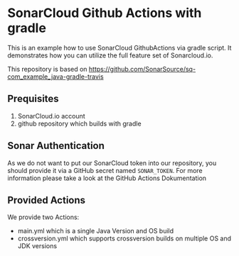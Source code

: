 # SonarCloud Github Actions with gradle
This is an example how to use SonarCloud GithubActions via gradle script.
It demonstrates how you can utilize the full feature set of Sonarcloud.io.

This repository is based on https://github.com/SonarSource/sq-com_example_java-gradle-travis

## Prequisites
1. SonarCloud.io account
2. github repository which builds with gradle

## Sonar Authentication
As we do not want to put our SonarCloud token into our repository, you should provide it
via a GitHub secret named `SONAR_TOKEN`. For more information please take a look at the
GitHub Actions Dokumentation

## Provided Actions

We provide two Actions:

- main.yml which is a single Java Version and OS build
- crossversion.yml which supports crossversion builds on multiple OS and JDK versions
